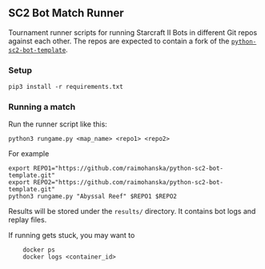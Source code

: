 ## SC2 Bot Match Runner

Tournament runner scripts for running Starcraft II Bots in different Git repos
against each other. The repos are expected to contain a fork of the
[`python-sc2-bot-template`](https://github.com/Dentosal/python-sc2-bot-template).

### Setup

```
pip3 install -r requirements.txt
```

### Running a match

Run the runner script like this:

```
python3 rungame.py <map_name> <repo1> <repo2>
```

For example

```
export REPO1="https://github.com/raimohanska/python-sc2-bot-template.git"
export REPO2="https://github.com/raimohanska/python-sc2-bot-template.git"
python3 rungame.py "Abyssal Reef" $REPO1 $REPO2
```

Results will be stored under the `results/` directory. It contains bot logs and replay files.

If running gets stuck, you may want to

```
    docker ps
    docker logs <container_id>
```
